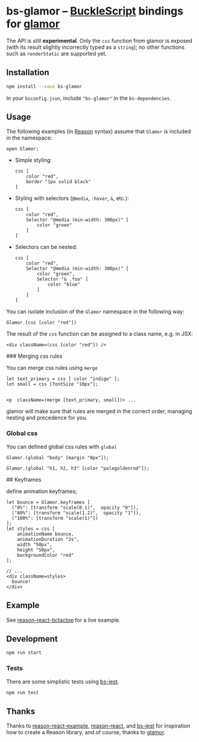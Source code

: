# bs-glamor – [BuckleScript](https://github.com/bucklescript/bucklescript) bindings for [glamor](https://github.com/threepointone/glamor)

The API is still **experimental**. Only the `css` function from glamor is exposed (with its result slightly incorrectly typed as a `string`); no other functions such as `renderStatic` are supported yet.

## Installation

```sh
npm install --save bs-glamor
```

In your `bsconfig.json`, include `"bs-glamor"` in the `bs-dependencies`.

## Usage

The following examples (in [Reason](http://reasonml.github.io) syntax) assume that `Glamor` is included in the namespace:

```reason
open Glamor;
```

* Simple styling:

    ```reason
    css [
        color "red",
        border "1px solid black"
    ]
    ```

* Styling with selectors (`@media`, `:hover`, `&`, etc.):

    ```reason
    css [
        color "red",
        Selector "@media (min-width: 300px)" [
            color "green"
        ]
    ]
    ```

* Selectors can be nested:

    ```reason
    css [
        color "red",
        Selector "@media (min-width: 300px)" [
            color "green",
            Selector "& .foo" [
                color "blue"
            ]
        ]
    ]
    ```

You can isolate inclusion of the `Glamor` namespace in the following way:

```reason
Glamor.(css [color "red"])
```

The result of the `css` function can be assigned to a class name, e.g. in JSX:

```reason
<div className=(css [color "red"]) />
```
### Merging css rules

You can merge css rules using `merge`


```
let text_primary = css [ color "indigo" ];
let small = css [fontSize "10px"];


<p  className=(merge [text_primary, small])> ...
```

glamor will make sure that rules are merged in the correct order, managing nesting and precedence for you.


### Global css
 You can defined global css rules with `global`

 ```
 Glamor.(global "body" [margin "0px"]);

 Glamor.(global "h1, h2, h3" [color "palegoldenrod"]);

 ```

## Keyframes

define animation keyframes;

```
let bounce = Glamor.keyframes [
  ("0%": [transform "scale(0.1)",  opacity "0"]),
  ("60%": [transform "scale(1.2)",  opacity "1"]),
  ("100%": [transform "scale(1)"])
];
let styles = css [
    animationName bounce,
    animationDuration "2s",
    width "50px",
    height "50px",
    backgroundColor "red"
];

// ...
<div className=styles>
  bounce!
</div>
```

## Example

See [reason-react-tictactoe](https://github.com/poeschko/reason-react-tictactoe) for a live example.

## Development

```sh
npm run start
```

### Tests

There are some simplistic tests using [bs-jest](https://github.com/BuckleTypes/bs-jest).

```sh
npm run test
```

## Thanks

Thanks to [reason-react-example](https://github.com/chenglou/reason-react-example), [reason-react](https://github.com/reasonml/reason-react), and [bs-jest](https://github.com/BuckleTypes/bs-jest) for inspiration how to create a Reason library, and of course, thanks to [glamor](https://github.com/threepointone/glamor).
